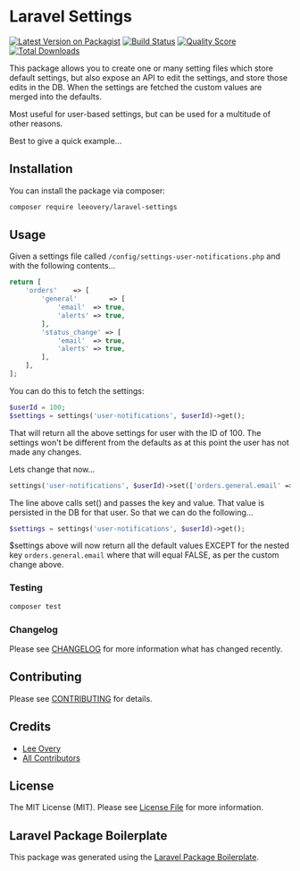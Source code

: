 # Laravel Settings

[![Latest Version on Packagist](https://img.shields.io/packagist/v/leeovery/laravel-settings.svg?style=flat-square)](https://packagist.org/packages/leeovery/laravel-settings)
[![Build Status](https://img.shields.io/travis/leeovery/laravel-settings/master.svg?style=flat-square)](https://travis-ci.org/leeovery/laravel-settings)
[![Quality Score](https://img.shields.io/scrutinizer/g/leeovery/laravel-settings.svg?style=flat-square)](https://scrutinizer-ci.com/g/leeovery/laravel-settings)
[![Total Downloads](https://img.shields.io/packagist/dt/leeovery/laravel-settings.svg?style=flat-square)](https://packagist.org/packages/leeovery/laravel-settings)

This package allows you to create one or many setting files which store default settings, but also expose an API to edit the settings, and store those edits in the DB. When the settings are fetched the custom values are merged into the defaults.

Most useful for user-based settings, but can be used for a multitude of other reasons.

Best to give a quick example...

## Installation

You can install the package via composer:

```bash
composer require leeovery/laravel-settings
```

## Usage

Given a settings file called `/config/settings-user-notifications.php`
and with the following contents...

``` php
return [
    'orders'    => [
        'general'        => [
            'email'  => true,
            'alerts' => true,
        ],
        'status_change' => [
            'email'  => true,
            'alerts' => true,
        ],
    ],
];
```

You can do this to fetch the settings:

``` php
$userId = 100;
$settings = settings('user-notifications', $userId)->get();
```

That will return all the above settings for user with the ID of 100. The settings won't be different from the defaults as at this point the user has not made any changes.

Lets change that now...

``` php
settings('user-notifications', $userId)->set(['orders.general.email' => false]);
```

The line above calls set() and passes the key and value. That value is persisted in the DB for that user. So that we can do the following...

``` php
$settings = settings('user-notifications', $userId)->get();
```

$settings above will now return all the default values EXCEPT for the nested key `orders.general.email` where that will equal FALSE, as per the custom change above.


### Testing

``` bash
composer test
```

### Changelog

Please see [CHANGELOG](CHANGELOG.md) for more information what has changed recently.

## Contributing

Please see [CONTRIBUTING](CONTRIBUTING.md) for details.

## Credits

- [Lee Overy](https://github.com/leeovery)
- [All Contributors](../../contributors)

## License

The MIT License (MIT). Please see [License File](LICENSE.md) for more information.

## Laravel Package Boilerplate

This package was generated using the [Laravel Package Boilerplate](https://laravelpackageboilerplate.com).
